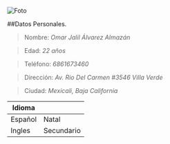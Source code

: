 ![Foto](https://lh3.googleusercontent.com/U2RHUsr_eIic2nxZ2Mqb6HWU26myAJOI_BT-t6GpEuuFdwgLnTKkR1_u7tk-NI3w7S6o31E8=s175 "cam &#40;888&#41;.jpg") 

##Datos Personales.
> Nombre: _Omar Jalil Álvarez Almazán_

> Edad: _22 años_

> Teléfono: _6861673460_

> Dirección: _Av. Rio Del Carmen #3546 Villa Verde_

> Ciudad: _Mexicali, Baja California_

> [Email]: markjack052294@gmail.com

 | Idioma |  |
 |--------|--------|
 | Español|  Natal      |
 | Ingles |  Secundario |
 



